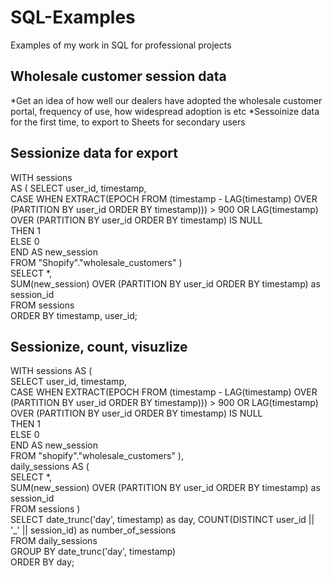 # SQL-Examples
Examples of my work in SQL for professional projects

## Wholesale customer session data
*Get an idea of how well our dealers have adopted the wholesale customer portal, frequency of use, how widespread adoption is etc
*Sessoinize data for the first time, to export to Sheets for secondary users

## Sessionize data for export
WITH sessions<br> AS (
  SELECT
	user_id,
	timestamp,
	<br>CASE
  	WHEN EXTRACT(EPOCH FROM (timestamp - LAG(timestamp) OVER (PARTITION BY user_id ORDER BY timestamp))) > 900
  	OR LAG(timestamp) OVER (PARTITION BY user_id ORDER BY timestamp) IS NULL
  	<br>THEN 1
  	<br>ELSE 0
	<br>END AS new_session
  <br>FROM "Shopify"."wholesale_customers"
)
<br>SELECT
  *,
  <br>SUM(new_session) OVER (PARTITION BY user_id ORDER BY timestamp) as session_id
<br>FROM sessions
<br>ORDER BY timestamp, user_id;


## Sessionize, count, visuzlize
WITH sessions AS (
  <br>SELECT
	user_id,
	timestamp,
	<br>CASE
  	WHEN EXTRACT(EPOCH FROM (timestamp - LAG(timestamp) OVER (PARTITION BY user_id ORDER BY timestamp))) > 900
  	OR LAG(timestamp) OVER (PARTITION BY user_id ORDER BY timestamp) IS NULL
  	<br>THEN 1
  	<br>ELSE 0
	<br>END AS new_session
  <br>FROM "shopify"."wholesale_customers"
),
<br>daily_sessions AS (
  <br>SELECT
	*,
	<br>SUM(new_session) OVER (PARTITION BY user_id ORDER BY timestamp) as session_id
  <br>FROM sessions
)
<br>SELECT
  date_trunc('day', timestamp) as day,
  COUNT(DISTINCT user_id || '_' || session_id) as number_of_sessions
<br>FROM daily_sessions
<br>GROUP BY date_trunc('day', timestamp)
<br>ORDER BY day;


